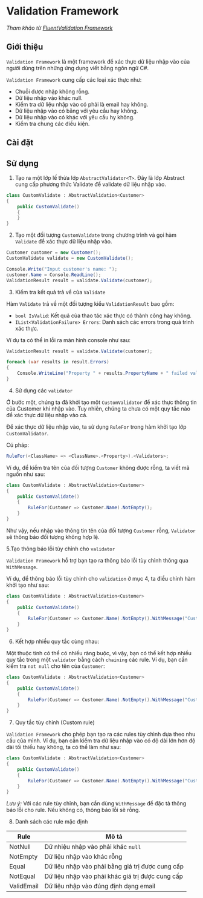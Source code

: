 # Validation Framework
_Tham khảo từ [FluentValidation Framework](https://github.com/JeremySkinner/FluentValidation)_

## Giới thiệu
`Validation Framework` là một framework để xác thực dữ liệu nhập vào của người dùng trên những ứng dụng viết bằng ngôn ngữ C#.

`Validation Framework` cung cấp các loại xác thực như:

- Chuỗi được nhập không rỗng.
- Dữ liệu nhập vào khác null.   
- Kiểm tra dữ liệu nhập vào có phải là email hay không.
- Dữ liệu nhập vào có bằng với yêu cầu hay không.
- Dữ liệu nhập vào có khác với yêu cầu hy không.
- Kiểm tra chung các điều kiện.

## Cài đặt
## Sử dụng
1. Tạo ra một lớp lế thừa lớp `AbstractValidator<T>`. Đây là lớp Abstract cung cấp phương thức Validate để validate dữ liệu nhập vào.

```C#
class CustomValidate : AbstractValidation<Customer>
{
    public CustomValidate()
    {
    }
}
```
2. Tạo một đối tượng `CustomValidate` trong chương trình và gọi hàm `Validate` để xác thực dữ liệu nhập vào.
```C#
Customer customer = new Customer();
CustomValidate validate = new CustomValidate();

Console.Write("Input customer's name: ");
customer.Name = Console.ReadLine();
ValidationResult result = validate.Validate(customer);
```
3. Kiểm tra kết quả trả về của `Validate`

Hàm `Validate` trả về một đối tượng kiểu `ValidationResult` bao gồm:
- `bool IsValid`: Kết quả của thao tác xác thực có thành công hay không.
- `IList<ValidationFailure> Errors`: Danh sách các errors trong quá trình xác thực.

Ví dụ ta có thể in lỗi ra màn hình console như sau:
```C#
ValidationResult result = validate.Validate(customer);

foreach (var results in result.Errors)
{
    Console.WriteLine("Property " + results.PropertyName + " failed validation. Error was: " + results.ErrorMessage);
}
```

4. Sử dụng các `validator`

Ở bước một, chúng ta đã khởi tạo một `CustomValidator` để xác thực thông tin của Customer khi nhập vào. Tuy nhiên, chúng ta chưa có một quy tắc nào để xác thực dữ liệu nhập vào cả.

Để xác thực dữ liệu nhập vào, ta sử dụng `RuleFor` trong hàm khởi tạo lớp `CustomValidator`.

Cú pháp:
```C#
RuleFor(<ClassName> => <ClassName>.<Property>).<Validators>;
```

Ví dụ, để kiểm tra tên của đối tượng `Customer` không được rỗng, ta viết mã nguồn như sau:

```C#
class CustomValidate : AbstractValidation<Customer>
{
    public CustomValidate()
    {
        RuleFor(Customer => Customer.Name).NotEmpty();
    }
}
```
Như vậy, nếu nhập vào thông tin tên của đối tượng `Customer` rỗng, `Validator` sẽ thông báo đối tượng không hợp lệ.

5.Tạo thông báo lỗi tùy chỉnh cho `validator`

`Validation Framework` hỗ trợ bạn tạo ra thông báo lỗi tùy chỉnh thông qua `WithMessage`.

Ví dụ, để thông báo lỗi tùy chỉnh cho `validation` ở mục 4, ta điều chỉnh hàm khởi tạo như sau:
```C#
class CustomValidate : AbstractValidation<Customer>
{
    public CustomValidate()
    {
        RuleFor(Customer => Customer.Name).NotEmpty().WithMessage("Customer name must not be empty!");
    }
}
```

6. Kết hợp nhiều quy tắc cùng nhau:

Một thuộc tính có thể có nhiều ràng buộc, vì vậy, bạn có thể kết hợp nhiều quy tắc trong một `validator` bằng cách `chaining` các rule. Ví dụ, bạn cần kiểm tra `not null` cho tên của `Customer`:
```C#
class CustomValidate : AbstractValidation<Customer>
{
    public CustomValidate()
    {
        RuleFor(Customer => Customer.Name).NotEmpty().WithMessage("Customer name must not be empty!").NotNull();
    }
}
```
7. Quy tắc tùy chỉnh (Custom rule)

`Validation Framework` cho phép bạn tạo ra các rules tùy chình dựa theo nhu cầu của mình. Ví dụ, bạn cần kiểm tra dữ liệu nhập vào có độ dài lớn hơn độ dài tối thiểu hay không, ta có thể làm như sau:
```C#
class CustomValidate : AbstractValidation<Customer>
{
    public CustomValidate()
    {
        RuleFor(Customer => Customer.Name).NotEmpty().WithMessage("Customer name must not be empty!").NotNull().Must(Name => Name.Length > 10).WithMessage("Customer name must be more than 10 characters");
    }
}
```
_Lưu ý:_ Với các rule tùy chỉnh, bạn cần dùng `WithMessage` để đặc tả thông báo lỗi cho rule. Nếu không có, thông báo lỗi sẽ rỗng.

8. Danh sách các rule mặc định

| Rule | Mô tả |
|------|-------|
| NotNull | Dữ nhiệu nhập vào phải khác `null` |
| NotEmpty | Dữ liệu nhập vào khác rỗng |
| Equal | Dữ liệu nhập vào phải bằng giá trị được cung cấp |
| NotEqual | Dữ liệu nhập vào phải khác giá trị được cung cấp |
| ValidEmail | Dữ liệu nhập vào đúng định dạng email |
